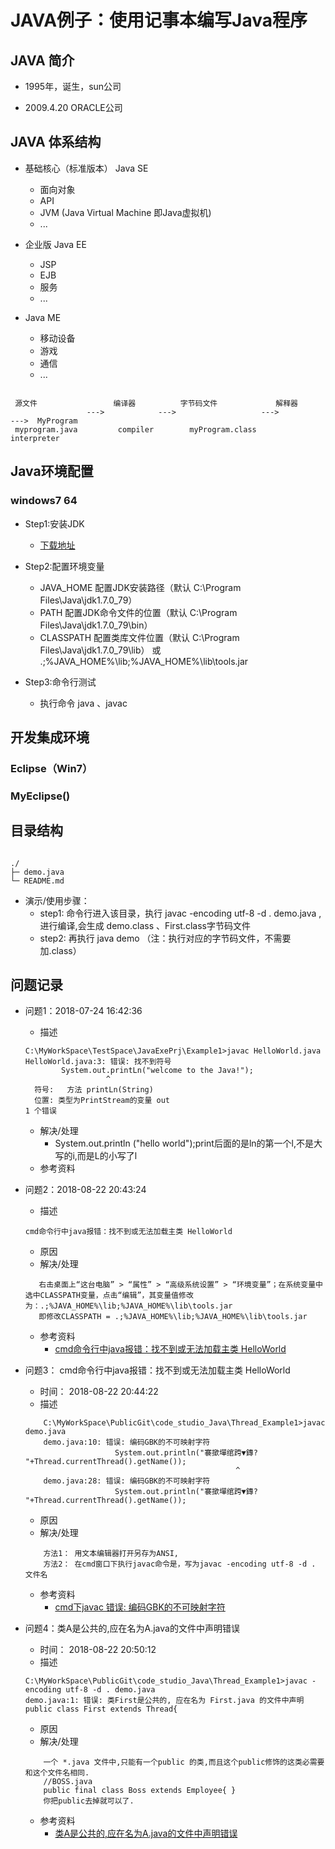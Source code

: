 # JAVA例子：使用记事本编写Java程序

## JAVA 简介

+ 1995年，诞生，sun公司

+ 2009.4.20  ORACLE公司

## JAVA 体系结构

+ 基础核心（标准版本） Java SE 
    + 面向对象
    + API
    + JVM (Java Virtual Machine 即Java虚拟机)
    + ...

+ 企业版 Java EE 
    + JSP
    + EJB
    + 服务
    + ...

+ Java ME 
    + 移动设备
    + 游戏
    + 通信
    + ...

~~~

 源文件                 编译器          字节码文件             解释器
                 --->            --->                   --->                --->  MyProgram 
 myprogram.java         compiler        myProgram.class       interpreter

~~~



## Java环境配置

### windows7 64

+ Step1:安装JDK
    + [下载地址](http://www.oracle.com/technetwork/java/javase/downloads/index.html)

+ Step2:配置环境变量
    + JAVA_HOME      配置JDK安装路径（默认 C:\Program Files\Java\jdk1.7.0_79）
    + PATH           配置JDK命令文件的位置（默认 C:\Program Files\Java\jdk1.7.0_79\bin）
    + CLASSPATH      配置类库文件位置（默认 C:\Program Files\Java\jdk1.7.0_79\lib） 或 .;%JAVA_HOME%\lib;%JAVA_HOME%\lib\tools.jar

+ Step3:命令行测试
    + 执行命令 java 、javac

## 开发集成环境

### Eclipse（Win7）

### MyEclipse()

## 目录结构

~~~

./
├─ demo.java
└─ README.md

~~~

+ 演示/使用步骤：
    + step1: 命令行进入该目录，执行 javac -encoding utf-8 -d . demo.java ,进行编译,会生成 demo.class 、First.class字节码文件
    + step2: 再执行 java demo （注：执行对应的字节码文件，不需要加.class）

## 问题记录

+ 问题1：2018-07-24 16:42:36
    + 描述
    ~~~
    C:\MyWorkSpace\TestSpace\JavaExePrj\Example1>javac HelloWorld.java
    HelloWorld.java:3: 错误: 找不到符号
            System.out.printLn("welcome to the Java!");
                      ^
      符号:   方法 printLn(String)
      位置: 类型为PrintStream的变量 out
    1 个错误
    ~~~
    + 解决/处理
        + System.out.println ("hello world");print后面的是ln的第一个l,不是大写的i,而是L的小写了l
    + 参考资料



+ 问题2：2018-08-22 20:43:24
    + 描述
    ~~~
    cmd命令行中java报错：找不到或无法加载主类 HelloWorld
    ~~~
    + 原因
    + 解决/处理
    ~~~
       右击桌面上“这台电脑” > “属性” > “高级系统设置” > “环境变量”；在系统变量中选中CLASSPATH变量，点击“编辑”，其变量值修改为：.;%JAVA_HOME%\lib;%JAVA_HOME%\lib\tools.jar
       即修改CLASSPATH = .;%JAVA_HOME%\lib;%JAVA_HOME%\lib\tools.jar
    ~~~
    + 参考资料
        + [cmd命令行中java报错：找不到或无法加载主类 HelloWorld](https://blog.csdn.net/wmc_bk/article/details/56314278)

+ 问题3：    cmd命令行中java报错：找不到或无法加载主类 HelloWorld 
    + 时间： 2018-08-22 20:44:22
    + 描述
    ~~~
        C:\MyWorkSpace\PublicGit\code_studio_Java\Thread_Example1>javac demo.java
        demo.java:10: 错误: 编码GBK的不可映射字符
                        System.out.println("褰撳墠绾跨▼鏄? "+Thread.currentThread().getName());
                                                   ^
        demo.java:28: 错误: 编码GBK的不可映射字符
                        System.out.println("褰撳墠绾跨▼鏄? "+Thread.currentThread().getName());
    ~~~
    + 原因
    + 解决/处理
    ~~~
        方法1： 用文本编辑器打开另存为ANSI,
        方法2： 在cmd窗口下执行javac命令是，写为javac -encoding utf-8 -d .  文件名
    ~~~
    + 参考资料
        + [cmd下javac 错误: 编码GBK的不可映射字符](https://blog.csdn.net/u012848709/article/details/52719045)

+ 问题4：类A是公共的,应在名为A.java的文件中声明错误
    + 时间： 2018-08-22 20:50:12
    + 描述
    ~~~
    C:\MyWorkSpace\PublicGit\code_studio_Java\Thread_Example1>javac -encoding utf-8 -d . demo.java
    demo.java:1: 错误: 类First是公共的, 应在名为 First.java 的文件中声明
    public class First extends Thread{
    ~~~
    + 原因
    + 解决/处理
    ~~~
        一个 *.java 文件中,只能有一个public 的类,而且这个public修饰的这类必需要和这个文件名相同.
        //BOSS.java 
        public final class Boss extends Employee{ }
        你把public去掉就可以了.
    ~~~
    + 参考资料
        + [类A是公共的,应在名为A.java的文件中声明错误](https://blog.csdn.net/leafinsnowfield/article/details/47068825)
